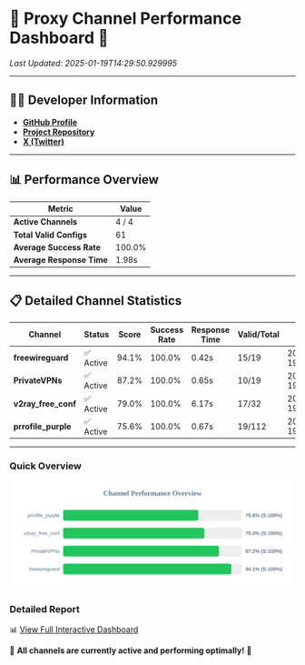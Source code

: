 # 🌟 Proxy Channel Performance Dashboard 🌟

_Last Updated: 2025-01-19T14:29:50.929995_

---

## 👩‍💻 Developer Information

- **[GitHub Profile](https://github.com/4n0nymou3)**  
- **[Project Repository](https://github.com/4n0nymou3/multi-proxy-config-fetcher)**  
- **[X (Twitter)](https://x.com/4n0nymou3)**  

---

## 📊 Performance Overview

| Metric                | Value       |
|-----------------------|-------------|
| **Active Channels**   | 4 / 4       |
| **Total Valid Configs** | 61          |
| **Average Success Rate** | 100.0%      |
| **Average Response Time** | 1.98s       |

---

## 📋 Detailed Channel Statistics

| Channel          | Status     | Score  | Success Rate | Response Time | Valid/Total | Last Success               |
|------------------|------------|--------|--------------|---------------|-------------|----------------------------|
| **freewireguard**  | ✅ Active  | 94.1%  | 100.0% | 0.42s         | 15/19       | 2025-01-19T14:29:50.928209 |
| **PrivateVPNs**  | ✅ Active  | 87.2%  | 100.0% | 0.65s         | 10/19       | 2025-01-19T14:29:50.476754 |
| **v2ray_free_conf**  | ✅ Active  | 79.0%  | 100.0% | 6.17s         | 17/32       | 2025-01-19T14:29:49.794528 |
| **prrofile_purple**  | ✅ Active  | 75.6%  | 100.0% | 0.67s         | 19/112       | 2025-01-19T14:29:43.585581 |

---

### Quick Overview
<div align="center">
  <a href="https://raw.githubusercontent.com/nullluser/NullRepo/refs/heads/main/assets/channel_stats_chart.svg">
    <img src="https://raw.githubusercontent.com/nullluser/NullRepo/refs/heads/main/assets/channel_stats_chart.svg" alt="Source Performance Statistics" width="800">
  </a>
</div>

### Detailed Report
📊 [View Full Interactive Dashboard](https://htmlpreview.github.io/?https://github.com/nullluser/NullRepo/blob/main/assets/performance_report.html)

🎉 **All channels are currently active and performing optimally!** 🎉
